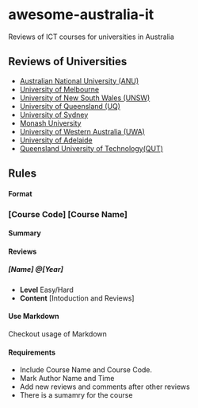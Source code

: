# awesome-australia-it
Reviews of ICT courses for universities in Australia

## Reviews of Universities
- [Australian National University (ANU) ](./australian-national-university.md)
- [University of Melbourne](./university-of-melbourne.md)
- [University of New South Wales (UNSW)](./university-of-new-south-wales.md)
- [University of Queensland (UQ) ](./university-of-queensland.md)
- [University of Sydney](./university-of-sydney.md)
- [Monash University](./monash-university.md)
- [University of Western Australia (UWA)](./university-of-western-australian.md)
- [University of Adelaide](./unvieristy-of-adelaide.md)
- [Queensland University of Technology(QUT)](./queensland-university-of-technology.md)

## Rules

#### Format

### [Course Code] [Course Name]
#### Summary
#### Reviews
##### [Name] @[Year]
- **Level** Easy/Hard
- **Content** [Intoduction and Reviews]

#### Use Markdown
Checkout usage of Markdown

#### Requirements

- Include Course Name and Course Code.
- Mark Author Name and Time
- Add new reviews and comments after other reviews
- There is a sumamry for the course